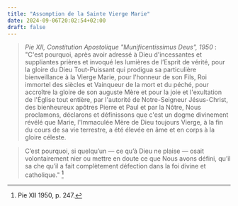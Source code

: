 ```yaml
---
title: "Assomption de la Sainte Vierge Marie"
date: 2024-09-06T20:02:54+02:00
draft: false
---
```



> *Pie XII, Constitution Apostolique "Munificentissimus Deus", 1950* : "C'est pourquoi, après avoir adressé à Dieu d'incessantes et suppliantes prières et invoqué les lumières de l’Esprit de vérité, pour la gloire du Dieu Tout-Puissant qui prodigua sa particulière bienveillance à la Vierge Marie, pour l'honneur de son Fils, Roi immortel des siècles et Vainqueur de la mort et du péché, pour accroître la gloire de son auguste Mère et pour la joie et l'exultation de l'Église tout entière, par l'autorité de Notre-Seigneur Jésus-Christ, des bienheureux apôtres Pierre et Paul et par la Nôtre, Nous proclamons, déclarons et définissons que c'est un dogme divinement révélé que Marie, l'Immaculée Mère de Dieu toujours Vierge, à la fin du cours de sa vie terrestre, a été élevée en âme et en corps à la gloire céleste. 

> C’est pourquoi, si quelqu’un — ce qu’à Dieu ne plaise — osait volontairement nier ou mettre en doute ce que Nous avons défini, qu’il sa che qu’il a fait complètement défection dans la foi divine et catholique." [^1]

[^1]: Pie XII 1950, p. 247.

